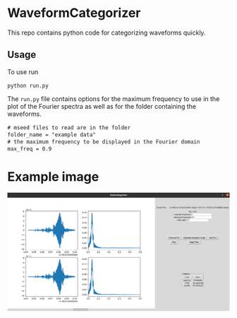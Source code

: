 # WaveformCategorizer
This repo contains python code for categorizing waveforms quickly.

## Usage
To use run

```
python run.py
```

The `run.py` file contains options for the maximum frequency to use in the plot of the Fourier spectra as well as for the folder containing the waveforms.

```
# mseed files to read are in the folder
folder_name = "example data"
# the maximum frequency to be displayed in the Fourier domain
max_freq = 0.9
```


# Example image
<picture>
 <img src="example_usage.png">
</picture>
